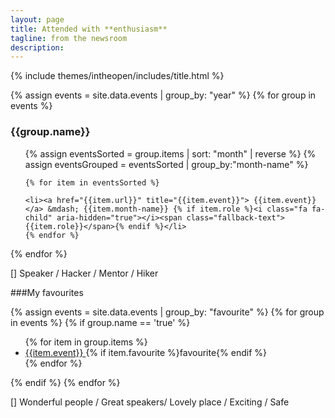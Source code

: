 ```yaml
---
layout: page
title: Attended with **enthusiasm**
tagline: from the newsroom
description:
---
```


{% include themes/intheopen/includes/title.html %}

<section class="column" markdown="1">


{% assign events = site.data.events | group_by: "year" %}
{% for group in events %}
<h3>{{group.name}}</h3>
<ul class="events">
    {% assign eventsSorted = group.items  | sort: "month" | reverse %}
    {% assign eventsGrouped = eventsSorted | group_by:"month-name" %}

    {% for item in eventsSorted %}

<!-- | group_by:"month"  -->
    <li><a href="{{item.url}}" title="{{item.event}}"> {{item.event}} </a> &mdash; {{item.month-name}} {% if item.role %}<i class="fa fa-child" aria-hidden="true"></i><span class="fallback-text">{{item.role}}</span>{% endif %}</li>
    {% endfor %}
</ul>
{% endfor %}

[<i class="fa fa-child"></i>] Speaker / Hacker / Mentor / Hiker

###My favourites

{% assign events = site.data.events | group_by: "favourite" %}
{% for group in events %}
{% if group.name == 'true' %}
<ul class="events">
    {% for item in group.items %}
    <li><a href="{{item.url}}" title="{{item.event}}"> {{item.event}} </a> {% if item.favourite %}<i class="fa fa-heart" aria-hidden="true"></i><span class="fallback-text">favourite</span>{% endif %}</li>
    {% endfor %}
</ul>
{% endif %}
{% endfor %}

[<i class="fa fa-heart"></i>]  Wonderful people / Great speakers/ Lovely place / Exciting / Safe

</section>


